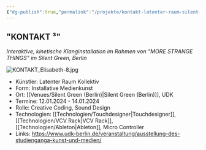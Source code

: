 ```yaml
---
{"dg-publish":true,"permalink":"/projekte/kontakt-latenter-raum-silent-green/","created":"2025-05-25T12:48:37.253+02:00","updated":"2025-05-25T13:32:23.243+02:00"}
---
```


## "KONTAKT ³" 

*Interaktive, kinetische Klanginstallation im Rahmen von "MORE STRANGE THINGS" im Silent Green, Berlin*

![KONTAKT_Elisabeth-8.jpg](/img/user/Attachments/KONTAKT_Elisabeth-8.jpg)

- Künstler: Latenter Raum Kollektiv
- Form: Installative Medienkunst
- Ort: [[Venues/Silent Green (Berlin)\|Silent Green (Berlin)]], UDK
- Termine: 12.01.2024 - 14.01.2024
- Rolle: Creative Coding, Sound Design
- Technologien: [[Technologien/Touchdesigner\|Touchdesigner]], [[Technologien/VCV Rack\|VCV Rack]], [[Technologien/Ableton\|Ableton]], Micro Controller
- Links: https://www.udk-berlin.de/veranstaltung/ausstellung-des-studienganga-kunst-und-medien/

